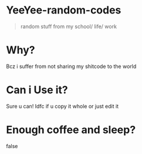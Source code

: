 # YeeYee-random-codes
> random stuff from my school/ life/ work
> 


# Why?
Bcz i suffer from not sharing my shitcode to the world

# Can i Use it?
Sure u can! Idfc if u copy it whole or just edit it

# Enough coffee and sleep?
false
